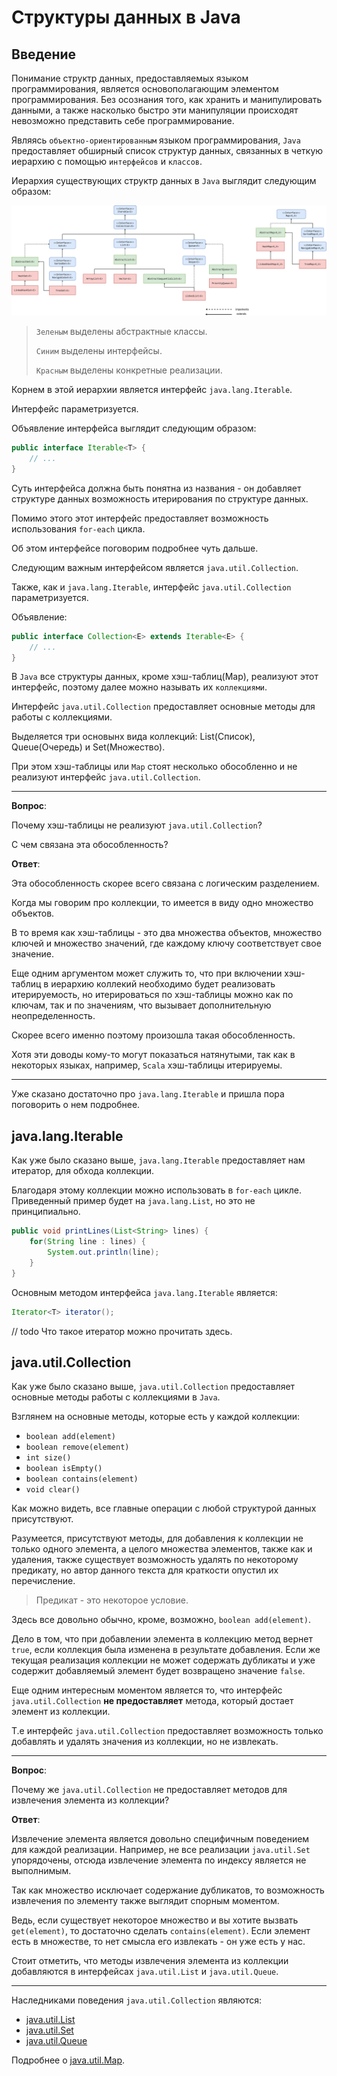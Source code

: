 # Структуры данных в Java

## Введение

Понимание структр данных, предоставляемых языком программирования, является основополагающим элементом программирования.
Без осознания того, как хранить и манипулировать данными, а также насколько быстро эти манипуляции происходят невозможно представить себе программирование.

Являясь `объектно-ориентированным` языком программирования, `Java` предоставляет обширный список структур данных, связанных в четкую иерархию с помощью `интерфейсов` и `классов`.

Иерархия существующих структр данных в `Java` выглядит следующим образом:

<img src="../images/collections/collections.png">

> `Зеленым` выделены абстрактные классы.
>
> `Синим` выделены интерфейсы.
>
> `Красным` выделены конкретные реализации.

Корнем в этой иерархии является интерфейс `java.lang.Iterable`.

Интерфейс параметризуется.

Объявление интерфейса выглядит следующим образом:

```java
public interface Iterable<T> {
    // ...
}
```

Суть интерфейса должна быть понятна из названия - он добавляет структуре данных возможность итерирования по структуре данных.

Помимо этого этот интерфейс предоставляет возможность использования `for-each` цикла.

Об этом интерфейсе поговорим подробнее чуть дальше.

Следующим важным интерфейсом является `java.util.Collection`.

Также, как и `java.lang.Iterable`, интерфейс `java.util.Collection` параметризуется.

Объявление:

```java
public interface Collection<E> extends Iterable<E> {
    // ...
}
```

В `Java` все структуры данных, кроме хэш-таблиц(Map), реализуют этот интерфейс, поэтому далее можно называть их `коллекциями`.

Интерфейс `java.util.Collection` предоставляет основные методы для работы с коллекциями.

Выделяется три основынх вида коллекций: List(Список), Queue(Очередь) и Set(Множество).

При этом хэш-таблицы или `Map` стоят несколько обособленно и не реализуют интерфейс `java.util.Collection`.

---

**Вопрос**:

Почему хэш-таблицы не реализуют `java.util.Collection`? 

С чем связана эта обособленность?

**Ответ**:

Эта обособленность скорее всего связана с логическим разделением.

Когда мы говорим про коллекции, то имеется в виду одно множество объектов.

В то время как хэш-таблицы - это два множества объектов, множество ключей
и множество значений, где каждому ключу соответствует свое значение.

Еще одним аргументом может служить то, что при включении хэш-таблиц в иерархию коллекий необходимо будет реализовать итерируемость, но итерироваться по хэш-таблицы можно как по ключам, так и по значениям, что вызывает дополнительную неопределенность.

Скорее всего именно поэтому произошла такая обособленность.

Хотя эти доводы кому-то могут показаться натянутыми, так как в некоторых языках, например, `Scala` хэш-таблицы итерируемы.

---

Уже сказано достаточно про `java.lang.Iterable` и пришла пора поговорить о нем подробнее.

## java.lang.Iterable

Как уже было сказано выше, `java.lang.Iterable` предоставляет нам итератор, для обхода коллекции.

Благодаря этому коллекции можно использовать в `for-each` цикле.
Приведенный пример будет на `java.lang.List`, но это не принципиально.

```java
public void printLines(List<String> lines) {
    for(String line : lines) {
        System.out.println(line);
    }
}
```

Основным методом интерфейса `java.lang.Iterable` является:

```java
Iterator<T> iterator();
``` 

// todo
Что такое итератор можно прочитать здесь.


## java.util.Collection

Как уже было сказано выше, `java.util.Collection` предоставляет основные методы работы с коллекциями в `Java`.

Взглянем на основные методы, которые есть у каждой коллекции:

* `boolean add(element)`
* `boolean remove(element)`
* `int size()`
* `boolean isEmpty()`
* `boolean contains(element)`
* `void clear()`

Как можно видеть, все главные операции с любой структурой данных присутствуют.

Разумеется, присутствуют методы, для добавления к коллекции не только одного элемента, а целого множества элементов, также как и удаления, также существует возможность удалять по некоторому предикату, но автор данного текста для краткости опустил их перечисление.

> Предикат - это некоторое условие.

Здесь все довольно обычно, кроме, возможно, `boolean add(element)`.

Дело в том, что при добавлении элемента в коллекцию метод вернет `true`, если коллекция была изменена в результате добавления. Если же текущая реализация коллекции не может содержать дубликаты и уже содержит добавляемый элемент будет возвращено значение `false`.

Еще одним интересным моментом является то, что интерфейс `java.util.Collection` **не предоставляет** метода, который достает элемент из коллекции.

Т.е интерфейс `java.util.Collection` предоставляет возможность только добавлять и удалять значения из коллекции, но не извлекать.

---

**Вопрос**:

Почему же  `java.util.Collection` не предоставляет методов для извлечения элемента из коллекции? 

**Ответ**:

Извлечение элемента является довольно специфичным поведением для каждой реализации.
Например, не все реализации `java.util.Set` упорядочены, отсюда извлечение элемента по индексу является не выполнимым.

Так как множество исключает содержание дубликатов, то возможность извлечения по элементу также выглядит спорным моментом.

Ведь, если существует некоторое множество и вы хотите вызвать `get(element)`, то достаточно сделать `contains(element)`. Если элемент есть в множестве, то нет смысла его извлекать - он уже есть у нас.

Стоит отметить, что методы извлечения элемента из коллекции добавляются в интерфейсах `java.util.List` и `java.util.Queue`.

---

Наследниками поведения `java.util.Collection` являются:

* [java.util.List](./list/intro.md)
* [java.util.Set](./set/intro.md)
* [java.util.Queue](./queue/intro.md)

Подробнее о [java.util.Map](./map/intro.md).